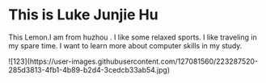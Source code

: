 <!DOCTYPE html>
<html>
<body>
<h1>This is Luke Junjie Hu</h1>
<p>This Lemon.I am from huzhou . I like some relaxed sports. I like traveling in my spare time. I want to learn more about computer skills in my study.</p >

</body>
</html>
![123](https://user-images.githubusercontent.com/127081560/223287520-285d3813-4fb1-4b89-b2d4-3cedcb33ab54.jpg)
